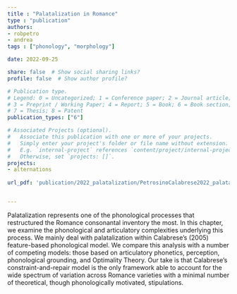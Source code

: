```yaml
---
title : "Palatalization in Romance"
type : "publication"
authors:
- robpetro
- andrea
tags : ["phonology", "morphology"]

date: 2022-09-25

share: false  # Show social sharing links?
profile: false  # Show author profile?

# Publication type.
# Legend: 0 = Uncategorized; 1 = Conference paper; 2 = Journal article;
# 3 = Preprint / Working Paper; 4 = Report; 5 = Book; 6 = Book section;
# 7 = Thesis; 8 = Patent
publication_types: ["6"]

# Associated Projects (optional).
#   Associate this publication with one or more of your projects.
#   Simply enter your project's folder or file name without extension.
#   E.g. `internal-project` references `content/project/internal-project/index.md`.
#   Otherwise, set `projects: []`.
projects: 
- alternations
  
url_pdf: 'publication/2022_palatalization/PetrosinoCalabrese2022_palatalization-Romance.pdf'


---
```


Palatalization represents one of the phonological processes that restructured the Romance consonantal inventory the most. In this chapter, we examine the phonological and articulatory complexities underlying this process. We mainly deal with palatalization within Calabrese’s (2005) feature-based phonological model. We compare this analysis with a number of competing models: those based on articulatory phonetics, perception, phonological grounding, and Optimality Theory. Our take is that Calabrese’s constraint-and-repair model is the only framework able to account for the wide spectrum of variation across Romance varieties with a minimal number of theoretical, though phonologically motivated, stipulations.